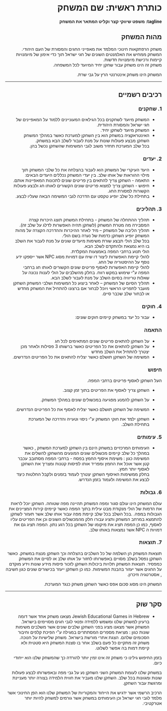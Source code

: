 <div dir='rtl' lang='he'>

# כותרת ראשית: שם המשחק

**tagline: משפט שיווקי קצר וקליט המתאר את המשחק**

## מהות המשחק

משחק הרפתקאות חינוכי המלמד את מאפייני החגים והמסורת של העם היהודי.   
המשחק ממחיש את האלמנטים השונים של חגי ישראל תוך כדי אימון של מיומנויות קיימות ורכישת מיומנויות חדשות.   
משחק זה הינו משחק עבור שחקן יחיד המיועד לכל המשפחה.  

המשחק הינו משחק אינטרנטי הרץ על גבי שרת.

---


## רכיבים רשמיים

### 1. שחקנים

* המשחק מיועד לשחקנים בכל הגילאים המעוניינים ללמוד על המאפיינים של חגי ישראל והמסורת היהודית.  
* המשחק מיועד לשחקן יחיד.  
* האינטראקציה במשחק הוא בין השחקן למערכת כאשר במהלך המשחק השחקן מבצע פעולות שונות על מנת לעבור לשלב הבא במשחק.  
בכל שלב המערכת תחזיר משוב לגבי המשימות שהשחקן נכשל בהן.

### 2. יעדים

* היעד העיקרי של המשחק הוא לעבור בהצלחה את כל שלבי המשחק תוך מילוי ההוראות של אותו שלב. 
בין יעדי המשחק נכללים היעדים הבאים:  
* התאמה - השחקן צריך להתאים בין פריטים שונים לתכונות המאפיינות אותם. 
* חיפוש - השחקן צריך למצוא פריטים שונים הקשורים לאותו חג ולבצע פעולות הקשורות למסורת החג.
* בתחילת כל שלב יופיע טקסט עם הדרכה לגבי המשימה הבאה שעליו לבצע.


### 3. תהליכים

* תהליך ההתחלה של המשחק - בתחילת המשחק תוצג היכרות קצרה המסבירה מה מטרת המשחק (לשחקן תהיה האפשרות לדלג על שלב זה).  
* תהליך הליבה של המשחק – מיד לאחר ההיכרות וההדרכה הקצרה על מהות המשחק יופיע השחקן כדמות של נערה בשם הולי.  
בכל שלב הולי תבצע שורת משימות מיעדים שונים על מנת לעבור את השלב בו היא נמצאת ולהתקדם לשלב הבא.  
הולי תנוע ברחבי המפה באמצעות המקלדת.  
להולי קיימת האפשרות ליצור דו שיח עם דמויות מסוג NPC אשר ייספקו ידע נוסף על ההיסטוריה של החג.  
 להולי קיימת האפשרות לאסוף פריטים שונים הקשורים לאותו חג ברחבי המפה ע"י שימוש במקש רווח.
בחלק מהשלבים על הולי לענות נכונה על שאלות טריוויה בסיום השלב על מנת לעבור לשלב הבא.
* תהליך הסיום של המשחק – לאחר ביצוע כל המשימות ושלבי המשחק השחקן מועבר לתפריט הראשי ויוכל לבחור אם ברצונו להתחיל את המשחק מחדש או לבחור שלב שכבר סיים. 
  

### 4. חוקים

* עבור כל יעד במשחק קיימים חוקים שונים:  
### התאמה 
* על השחקן להתאים פריטים שונים המתאימים לכל חג 
* על השחקן להתאים את כל הפריטים כאשר ברשותו 3 פסילות ולאחר מכן יצטרך להתחיל את השלב מחדש
* המשימה של השחקן תושלם כאשר יצליח להתאים את כל הפריטים הנדרשים.

### חיפוש 
 העל השחקן לאסוף פריטים ברחבי המפה.
* השחקן צריך לאסוף את הפריטים בתוך זמן קצוב.
* על השחקן להמנע מפגיעה במכשולים שונים במהלך המשחק.
* המשימה של השחקן תושלם כאשר יצליח לאסוף את כל הפריטים הנדרשים.


* השחקן ילמד את חוקי המשחק ע"י ניסוי וטעייה והדרכה של המערכת בתחילת השלב.
### 5. עימותים

* העימותים המרכזיים במשחק הינם בין השחקן למערכת המשחק , כאשר במהלך כל שלב קיימים מכשולים שונים המונעים מהשחקן להשלים את המשימה כגון : 
משימת איסוף החמץ בפסח - ברחבי המפה מסתובב עכבר קטן אשר אוכל את החמץ ומפריד אותו לפיסות קטנות ומצריך את השחקן לאסוף יותר חמץ.  
בחלק ממשימות האיסוף השחקן יצטרך לעמוד בזמנים ולקבל החלטות כיצד לבצע את המשימה ולעמוד בזמן הנדרש.


### 6. גבולות

עולם המשחק הינו עולם סגור ומפה המשחק תהיינה מפה שטוחה.
השחקן יוכל לראות את הדמות של הולי מנקודת מבט עילית בתוך המפה כאשר קיימים קירות המציינים את הגבולות במפה.
.בכל השלב 
בכל שלב קיימת מפה עבור אותו שלב אשר תעזור לשחקן להתמצא במרחב המשחק ותציג עבורו חלק מהמכשולים השונים וכן את הפריטים עליו לאסוף, כמו כן המפה תציג את מיקומו של השחקן בכל רגע נתון.
המפה תציג גם את דמויות ה NPC אשר נמצאות באותו שלב.

### 7. תוצאות

תוצאות המשחק הן השלמה של כל השלבים בהצלחה וכך השחקן מנצח במשחק.
כאשר השחקן נפסל בשלב מסויים באפשרותו לחזור על אותו שלב או לסיים את המשחק כמפסיד.
תוצאות המשחק תלויות ביכולות השחקן לזכור פיסות מידע שונות וידע מוקדם על החגים אשר יעזור בהבנת המשימות.
כמו כן השחקן ייעזר בכישורים שונים כגון חשיבה , אסטרטגיה וזיכרון.

המשחק הינו מסוג סכום אפס כאשר השחקן משחק כנגד המערכת.

---

## סקר שוק

* Jewish Educational Games in Hebrew
מצאנו משחק אחד אשר דומה ברעיון למשחק שלנו ומשמש ללמידה ופנאי לגבי חגים מסויימים בישראל.
המשחק אשר מצאנו מציג בפני השחקן שלבים שונים אשר משלבים משימות שונות כגון : 
מציאת מספרים המסתתרים במגילה ע"י הפיכת קלפים וחיבור הסכומים שלהם.
הצגת אתרי מורשת בישראל.
משחק שלישיות על חנוכה.
משחק זה מתקיים כל פעם בשלב אחר בו סצנת המשחק היא סטטית ולא קיימת דמות בה אפשר לשלוט.

בזמן החיפוש גילינו כי משחק זה אינו זמין יותר להורדה כך שהמשחק שלנו הוא ייחודי כיום.

במשחק שלנו לעומת המשחק השני השחקן נע על גבי מפה ובאפשרותו לבצע פעולות שונות ומגוונות בכל שלב.
השחקן שלנו מעביר את חווית הלמידה בצורה יותר מעניינת ומרגשת עבור השחקן.

הרכיב הרשמי אשר ידגיש את הייחוד והמקוריות של המשחק שלנו הוא הפן החינוכי אשר מלמד לגבי חגי ישראל וכן העימותים במשחק אשר גורמים למשחק להיות יותר אטרקטיבי.



</div>
